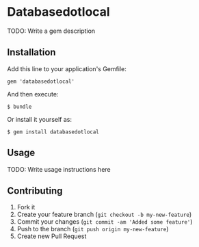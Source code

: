 # Databasedotlocal

TODO: Write a gem description

## Installation

Add this line to your application's Gemfile:

    gem 'databasedotlocal'

And then execute:

    $ bundle

Or install it yourself as:

    $ gem install databasedotlocal

## Usage

TODO: Write usage instructions here

## Contributing

1. Fork it
2. Create your feature branch (`git checkout -b my-new-feature`)
3. Commit your changes (`git commit -am 'Added some feature'`)
4. Push to the branch (`git push origin my-new-feature`)
5. Create new Pull Request

